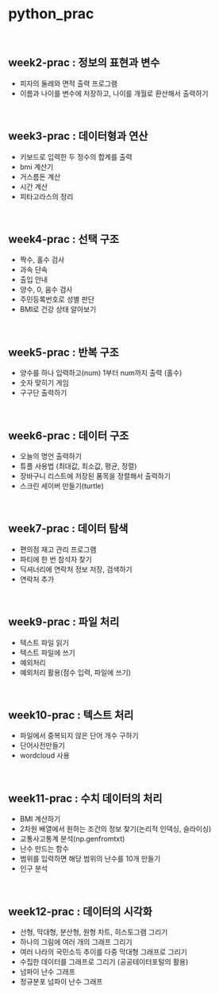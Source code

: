 # python_prac
<br>

## week2-prac : 정보의 표현과 변수
+ 피자의 둘레와 면적 출력 프로그램
+ 이름과 나이를 변수에 저장하고, 나이를 개월로 환산해서 출력하기 

<br>

## week3-prac : 데이터형과 연산
+ 키보드로 입력한 두 정수의 합계를 출력
+ bmi 계산기
+ 거스름돈 계산
+ 시간 계산
+ 피타고라스의 정리

<br>

## week4-prac : 선택 구조
+ 짝수, 홀수 검사
+ 과속 단속
+ 출입 안내
+ 양수, 0, 음수 검사
+ 주민등록번호로 성별 판단
+ BMI로 건강 상태 알아보기

<br>

## week5-prac : 반복 구조
+ 양수를 하나 입력하고(num) 1부터 num까지 출력 (홀수)
+ 숫자 맞히기 게임
+ 구구단 출력하기

<br>

## week6-prac : 데이터 구조
+ 오늘의 명언 출력하기
+ 튜플 사용법 (최대값, 최소값, 평균, 정렬)
+ 장바구니 리스트에 저장된 품목을 정렬해서 출력하기
+ 스크린 세이버 만들기(turtle)

<br>

## week7-prac : 데이터 탐색
+ 편의점 재고 관리 프로그램
+ 파티에 한 번 참석자 찾기
+ 딕셔너리에 연락처 정보 저장, 검색하기
+ 연락처 추가

<br>

## week9-prac : 파일 처리
+ 텍스트 파일 읽기
+ 텍스트 파일에 쓰기
+ 예외처리
+ 예외처리 활용(점수 입력, 파일에 쓰기)

<br>

## week10-prac : 텍스트 처리
+ 파일에서 중복되지 않은 단어 개수 구하기
+ 단어사전만들기
+ wordcloud 사용

<br>

## week11-prac : 수치 데이터의 처리
+ BMI 계산하기
+ 2차원 배열에서 원하는 조건의 정보 찾기(논리적 인덱싱, 슬라이싱)
+ 교통사고통계 분석(np.genfromtxt)
+ 난수 만드는 함수
+ 범위를 입력하면 해당 범위의 난수를 10개 만들기
+ 인구 분석

<br>

## week12-prac : 데이터의 시각화
+ 선형, 막대형, 분산형, 원형 차트, 히스토그램 그리기 
+ 하나의 그림에 여러 개의 그래프 그리기
+ 여러 나라의 국민소득 추이를 다중 막대형 그래프로 그리기
+ 수집한 데이터를 그래프로 그리기 (공공테이터포털의 활용)
+ 넘파이 난수 그래프
+ 정규분포 넘파이 난수 그래프
